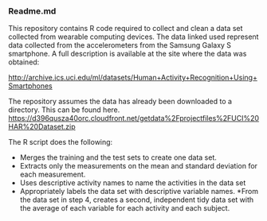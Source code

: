 ### Readme.md

This repository contains R code required to collect and clean a data set collected from wearable computing devices.
The data linked used represent data collected from the accelerometers from the Samsung Galaxy S smartphone. A full description is available at the site where the data was obtained: 

http://archive.ics.uci.edu/ml/datasets/Human+Activity+Recognition+Using+Smartphones 

The repository assumes the data has already been downloaded to a directory. This can be found here.
https://d396qusza40orc.cloudfront.net/getdata%2Fprojectfiles%2FUCI%20HAR%20Dataset.zip 

The R script does the following:
* Merges the training and the test sets to create one data set.
* Extracts only the measurements on the mean and standard deviation for each measurement. 
* Uses descriptive activity names to name the activities in the data set
* Appropriately labels the data set with descriptive variable names. 
*From the data set in step 4, creates a second, independent tidy data set with the average of each variable for each activity and each subject.

